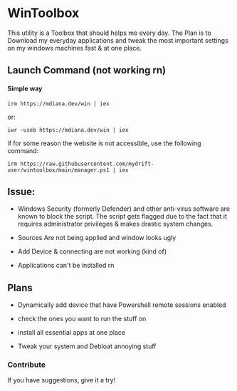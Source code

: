 # WinToolbox

This utility is a Toolbox that should helps me every day. The Plan is to Download my everyday applications and tweak the most important settings on my windows machines fast & at one place.

## Launch Command (not working rn)

#### Simple way

```
irm https://mdiana.dev/win | iex
```
or: 
```
iwr -useb https://mdiana.dev/win | iex
```

if for some reason the website is not accessible, use the following command:

```
irm https://raw.githubusercontent.com/mydrift-user/wintoolbox/main/manager.ps1 | iex
```

## Issue:

- Windows Security (formerly Defender) and other anti-virus software are known to block the script. The script gets flagged due to the fact that it requires administrator privileges & makes drastic system changes.


- Sources Are not being applied and window looks ugly

- Add Device & connecting are not working (kind of)

- Applications can't be installed rn


## Plans

- Dynamically add device that have Powershell remote sessions enabled

- check the ones you want to run the stuff on

- install all essential apps at one place

- Tweak your system and Debloat annoying stuff


### Contribute

If you have suggestions, give it a try!
